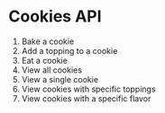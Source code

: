# Cookies API

1. Bake a cookie
2. Add a topping to a cookie
3. Eat a cookie
4. View all cookies
5. View a single cookie
6. View cookies with specific toppings
7. View cookies with a specific flavor